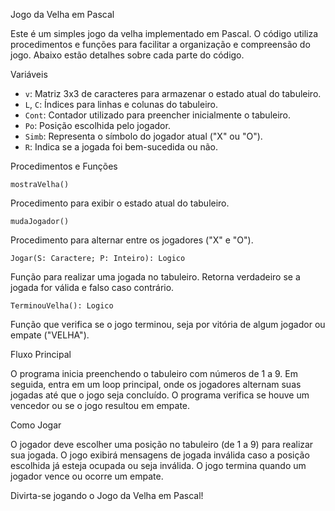  Jogo da Velha em Pascal

Este é um simples jogo da velha implementado em Pascal. O código utiliza procedimentos e funções para facilitar a organização e compreensão do jogo. Abaixo estão detalhes sobre cada parte do código.

 Variáveis

- `v`: Matriz 3x3 de caracteres para armazenar o estado atual do tabuleiro.
- `L`, `C`: Índices para linhas e colunas do tabuleiro.
- `Cont`: Contador utilizado para preencher inicialmente o tabuleiro.
- `Po`: Posição escolhida pelo jogador.
- `Simb`: Representa o símbolo do jogador atual ("X" ou "O").
- `R`: Indica se a jogada foi bem-sucedida ou não.

 Procedimentos e Funções

 `mostraVelha()`

Procedimento para exibir o estado atual do tabuleiro.

 `mudaJogador()`

Procedimento para alternar entre os jogadores ("X" e "O").

 `Jogar(S: Caractere; P: Inteiro): Logico`

Função para realizar uma jogada no tabuleiro. Retorna verdadeiro se a jogada for válida e falso caso contrário.

 `TerminouVelha(): Logico`

Função que verifica se o jogo terminou, seja por vitória de algum jogador ou empate ("VELHA").

Fluxo Principal

O programa inicia preenchendo o tabuleiro com números de 1 a 9. Em seguida, entra em um loop principal, onde os jogadores alternam suas jogadas até que o jogo seja concluído. O programa verifica se houve um vencedor ou se o jogo resultou em empate.

Como Jogar

O jogador deve escolher uma posição no tabuleiro (de 1 a 9) para realizar sua jogada. O jogo exibirá mensagens de jogada inválida caso a posição escolhida já esteja ocupada ou seja inválida. O jogo termina quando um jogador vence ou ocorre um empate.

Divirta-se jogando o Jogo da Velha em Pascal!